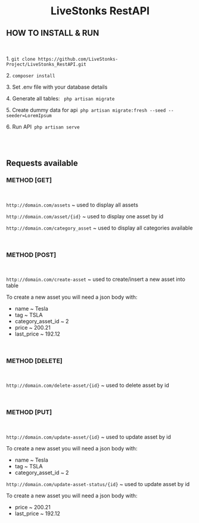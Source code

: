 <h1 align="center">LiveStonks  RestAPI</h1>

## HOW TO INSTALL & RUN
<br>

<p>1. <code>git clone https://github.com/LiveStonks-Project/LiveStonks_RestAPI.git</code></p>
<p>2. <code>composer install</code></p>
<p>3. Set .env file with your database details</p>
<p>4. Generate all tables: <code> php artisan migrate</code></p>
<p>5. Create dummy data for api<code> php artisan migrate:fresh --seed --seeder=LoremIpsum</code></p>
<p>6. Run API<code> php artisan serve</code></p>
<br><br>

## Requests available

<h3>METHOD [<b>GET</b>]</h3>
<br>
<p><code>http://domain.com/assets</code> ~ used to display all assets</p>
<p><code>http://domain.com/asset/{id}</code> ~ used to display one asset by id</p>
<p><code>http://domain.com/category_asset</code> ~ used to display all categories available</p>
<br>
<h3>METHOD [<b>POST</b>]</h3>
<br>
<p><code>http://domain.com/create-asset</code> ~ used to create/insert a new asset into table</p>
<p>To create a new asset you will need a json body with:
<ul>
<li>name ~ Tesla</li>
<li>tag ~ TSLA</li>
<li>category_asset_id ~ 2</li>
<li>price ~ 200.21</li>
<li>last_price ~ 192.12</li>
</ul>
</p>
<br>
<h3>METHOD [<b>DELETE</b>]</h3>
<br>
<p><code>http://domain.com/delete-asset/{id}</code> ~ used to delete asset by id</p>
<br>
<h3>METHOD [<b>PUT</b>]</h3>
<br>
<p><code>http://domain.com/update-asset/{id}</code> ~ used to update asset by id
<p>To create a new asset you will need a json body with:
<ul>
<li>name ~ Tesla</li>
<li>tag ~ TSLA</li>
<li>category_asset_id ~ 2</li>
</ul>
</p>
<p><code>http://domain.com/update-asset-status/{id}</code> ~ used to update asset by id</p>
<p>To create a new asset you will need a json body with:
<ul>
<li>price ~ 200.21</li>
<li>last_price ~ 192.12</li>
</ul>
<br>
